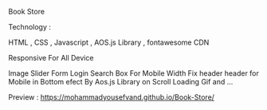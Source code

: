 Book Store

Technology :

HTML , CSS , Javascript , AOS.js Library , fontawesome CDN

Responsive For All Device

Image Slider
Form Login
Search Box For Mobile Width
Fix header
header for Mobile in Bottom
efect By Aos.js Library on Scroll
Loading Gif
and ...

Preview : https://mohammadyousefvand.github.io/Book-Store/


